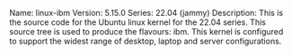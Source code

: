 Name:    linux-ibm
Version: 5.15.0
Series:  22.04 (jammy)
Description:
    This is the source code for the Ubuntu linux kernel for the 22.04 series. This
    source tree is used to produce the flavours: ibm.
    This kernel is configured to support the widest range of desktop, laptop and
    server configurations.
